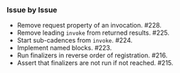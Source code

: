 ### Issue by Issue

 * Remove request property of an invocation. #228.
 * Remove leading `invoke` from returned results. #225.
 * Start sub-cadences from `invoke`. #224.
 * Implement named blocks. #223.
 * Run finalizers in reverse order of registration. #216.
 * Assert that finalizers are not run if not reached. #215.
